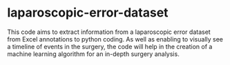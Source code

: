 # laparoscopic-error-dataset
This code aims to extract information from a laparoscopic error dataset from Excel annotations to python coding. As well as enabling to visually see a timeline of events in the surgery, the code will help in the creation of a machine learning algorithm for an in-depth surgery analysis.
